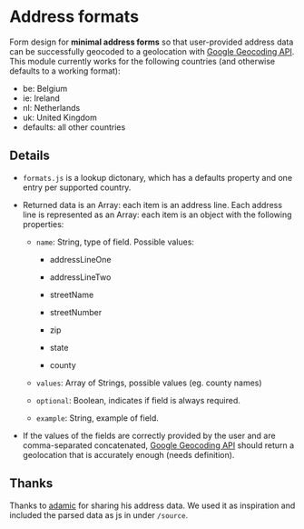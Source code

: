Address formats
================

Form design for **minimal address forms** so that user-provided address data can be successfully geocoded to a geolocation with [Google Geocoding API](https://developers.google.com/maps/documentation/geocoding/). This module currently works for the following countries (and otherwise defaults to a working format):

- be: Belgium
- ie: Ireland
- nl: Netherlands
- uk: United Kingdom
- defaults: all other countries

Details
-----------------

- `formats.js` is a lookup dictonary, which has a defaults property and one entry per supported country.

- Returned data is an Array: each item is an address line. Each address line is represented as an Array: each item is an object with the following properties:

	- `name`: String, type of field. Possible values:
	
		- addressLineOne
		
		- addressLineTwo
		
		- streetName
		
		- streetNumber
		
		- zip
		
		- state
		
		- county
		
	- `values`: Array of Strings, possible values (eg. county names)
	
	- `optional`: Boolean, indicates if field is always required.
	
	- `example`: String, example of field.

- If the values of the fields are correctly provided by the user and are comma-separated concatenated, [Google Geocoding API](https://developers.google.com/maps/documentation/geocoding/) should return a geolocation that is accurately enough (needs definition).


Thanks
--------------------

Thanks to [adamic](https://github.com/adamlc/address-format) for sharing his address data. We used it as inspiration and included the parsed data as js in under `/source`.